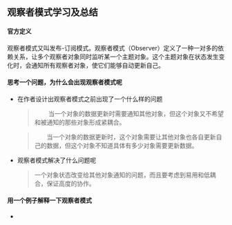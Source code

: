 ## 观察者模式学习及总结
#### 官方定义
观察者模式又叫发布-订阅模式。观察者模式（Observer）定义了一种一对多的依赖关系，让多个观察者对象同时监听某一个主题对象。这个主题对象在状态发生变化时，会通知所有观察者对象，使它们能够自动更新自己。
#### 思考一个问题，为什么会出现观察者模式呢	
+ 在作者设计出观察者模式之前出现了一个什么样的问题
	>  &emsp; &emsp;当一个对象的数据更新时需要通知其他对象，但这个对象又不希望和被通知的那些对象形成紧耦合。

	> &emsp;&emsp;当一个对象的数据更新时，这个对象需要让其他对象也各自更新自己的数据，但这个对象不知道具体有多少对象需要更新数据。
	
+ 观察者模式解决了什么问题呢
	> 一个对象状态改变给其他对象通知的问题，而且要考虑到易用和低耦合，保证高度的协作。

#### 用一个例子解释一下观察者模式
+ 

<!--stackedit_data:
eyJoaXN0b3J5IjpbLTExNTgxODcwMDEsMjAzMDExOTE0OCwyMD
I0MzgxMjYzLDE3OTE5NDAxMjhdfQ==
-->